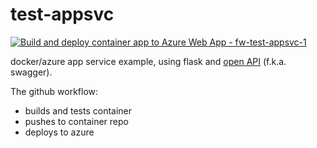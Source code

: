 # test-appsvc

[![Build and deploy container app to Azure Web App - fw-test-appsvc-1](https://github.com/friarswood/protoapi/actions/workflows/master_fw-test-appsvc-1.yml/badge.svg)](https://github.com/friarswood/protoapi/actions/workflows/master_fw-test-appsvc-1.yml)


docker/azure app service example, using flask and [open API](https://swagger.io/specification/) (f.k.a. swagger).

The github workflow:
- builds and tests container
- pushes to container repo
- deploys to azure
